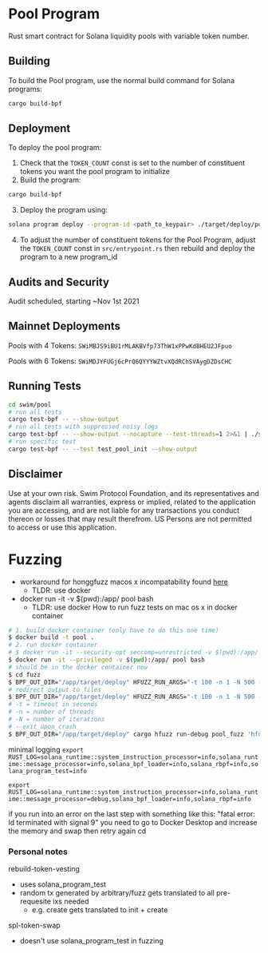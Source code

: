 # Pool Program

Rust smart contract for Solana liquidity pools with variable token number.


## Building
To build the Pool program, use the normal build command for Solana programs:

```bash
cargo build-bpf
```



## Deployment
To deploy the pool program:
1. Check that the `TOKEN_COUNT` const is set to the number of constituent tokens you want the pool program to initialize
2. Build the program:
  ```bash
  cargo build-bpf
  ```
3. Deploy the program using:
  ```bash
  solana program deploy --program-id <path_to_keypair> ./target/deploy/pool.so
  ```
4. To adjust the number of constituent tokens for the Pool Program, adjust the `TOKEN_COUNT` const in `src/entrypoint.rs` then rebuild and deploy the program to a new program_id

## Audits and Security
Audit scheduled, starting ~Nov 1st 2021

## Mainnet Deployments
Pools with 4 Tokens: `SWiMBJS9iBU1rMLAKBVfp73ThW1xPPwKdBHEU2JFpuo`

Pools with 6 Tokens: `SWiMDJYFUGj6cPrQ6QYYYWZtvXQdRChSVAygDZDsCHC`

## Running Tests

```bash
cd swim/pool
# run all tests
cargo test-bpf -- --show-output
# run all tests with suppressed noisy logs
cargo test-bpf -- --show-output --nocapture --test-threads=1 2>&1 | ./sol_spam_filter.py
# run specific test
cargo test-bpf -- --test test_pool_init --show-output
```

## Disclaimer
Use at your own risk. Swim Protocol Foundation, and its representatives and agents disclaim all warranties, express or implied, related to the application you are accessing, and are not liable for any transactions you conduct thereon or losses that may result therefrom. US Persons are not permitted to access or use this application.
# Fuzzing
- workaround for honggfuzz macos x incompatability found [here](https://github.com/ilmoi/rebuild-token-vesting)
  - TLDR: use docker 
- docker run -it -v $(pwd):/app/ pool bash
  - TLDR: use docker
How to run fuzz tests on mac os x in docker container
```sh
# 1. build docker container (only have to do this one time)
$ docker build -t pool .
# 2. run docker container
# $ docker run -it --security-opt seccomp=unrestricted -v $(pwd):/app/ pool bash 
$ docker run -it --privileged -v $(pwd):/app/ pool bash 
# should be in the docker container now
$ cd fuzz
$ BPF_OUT_DIR="/app/target/deploy" HFUZZ_RUN_ARGS="-t 100 -n 1 -N 500 -Q  " cargo hfuzz run pool_fuzz 
# redirect output to files
$ BPF_OUT_DIR="/app/target/deploy" HFUZZ_RUN_ARGS="-t 100 -n 1 -N 500 -Q -d -v -l ./fuzz.log -R ./fuzz_report.log " cargo hfuzz run pool_fuzz > test_output.txt 2>&1
# -t = timeout in seconds
# -n = number of threads
# -N = number of iterations
# --exit_upon_crash
$ BPF_OUT_DIR="/app/target/deploy" cargo hfuzz run-debug pool_fuzz 'hfuzz_workspace/pool_fuzz/SIGABRT.PC.7f3088fedce1.STACK.19a84c71ce.CODE.-6.ADDR.0.INSTR.mov____0x108(%rsp),%rax.fuzz'
``` 
minimal logging
`export RUST_LOG=solana_runtime::system_instruction_processor=info,solana_runtime::message_processor=info,solana_bpf_loader=info,solana_rbpf=info,solana_program_test=info`

`export RUST_LOG=solana_runtime::system_instruction_processor=info,solana_runtime::message_processor=debug,solana_bpf_loader=info,solana_rbpf=info`

if you run into an error on the last step with something like this:
"fatal error: ld terminated with signal 9"
you need to go to Docker Desktop and increase the memory and swap then retry again
cd

### Personal notes
rebuild-token-vesting
- uses solana_program_test
- random tx generated by arbitrary/fuzz gets translated to all pre-requesite ixs needed
  - e.g. create gets translated to init + create

spl-token-swap
- doesn't use solana_program_test in fuzzing 
